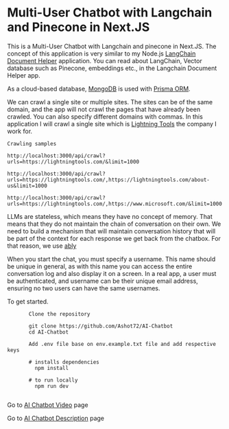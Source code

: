 # Multi-User Chatbot with Langchain and Pinecone in Next.JS

This is a Multi-User Chatbot with Langchain and pinecone in Next.JS. The concept of this application is very similar to my Node.js [LangChain Document Helper](https://github.com/Ashot72/LangChain-Documentation-Helper) application. You can read about LangChain, Vector database such as Pinecone, embeddings etc., in the Langchain Document Helper app.

As a cloud-based database, [MongoDB](https://www.mongodb.com/atlas/database) is used with [Prisma ORM](https://www.prisma.io/ ).

We can crawl a single site or multiple sites. The sites can be of the same domain, and the app will not crawl the pages that have already been crawled. You can also specify different domains with commas. In this application I will crawl a single site which is [Lightning Tools](https://lightningtools.com/) the company I work for.

```
Crawling samples

http://localhost:3000/api/crawl?urls=https://lightningtools.com/&limit=1000

http://localhost:3000/api/crawl?urls=https://lightningtools.com/,https://lightningtools.com/about-us&limit=1000

http://localhost:3000/api/crawl?urls=https://lightningtools.com/,https://www.microsoft.com/&limit=1000

```
LLMs are stateless, which means they have no concept of memory. That means that they do not maintain the chain of conversation on their own. We need to build a mechanism that will maintain conversation history that will be part of the context for each response we get back from the chatbox. For that reason, we use [ably](https://ably.com/) 

When you start the chat, you must specify a username. This name should be unique in general, as with this name you can access the entire conversation log and also display it on a screen. In a real app, a user must be authenticated, and username can be their unique email address, ensuring no two users can have the same usernames.

To get started.
```
       Clone the repository

       git clone https://github.com/Ashot72/AI-Chatbot
       cd AI-Chatbot

       Add .env file base on env.example.txt file and add respective keys
       
       # installs dependencies
         npm install

       # to run locally
         npm run dev
      
```

Go to [AI Chatbot Video](https://youtu.be/TkZCDJJrQqw) page

Go to [AI Chatbot Description](https://ashot72.github.io/AI-Chatbot/doc.html) page
